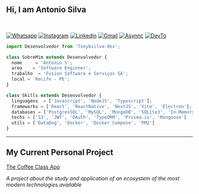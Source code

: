 
## Hi, I am Antonio Silva
<br />

[![Whatsapp](https://img.shields.io/badge/WhatsApp-25D366?style=for-the-badge&logo=whatsapp&logoColor=white)](https://api.whatsapp.com/send?phone=5583987308551)
[![Instagram](https://img.shields.io/badge/Instagram-E4405F?style=for-the-badge&logo=instagram&logoColor=white)](http://instagram.com/tonybsilva/)
[![Linkedin](https://img.shields.io/badge/LinkedIn-0077B5?style=for-the-badge&logo=linkedin&logoColor=white)](http://linkedin.com/in/tony-silva/)
[![Gmail](https://img.shields.io/badge/Gmail-D14836?style=for-the-badge&logo=gmail&logoColor=white)](mailto:tonybsilvadev@gmail.com?subject=Hello%20again)
[![Asynnc](https://img.shields.io/badge/ASYNNC-FF9000?style=for-the-badge&logo=About.me&logoColor=white)](https://github.com/Asynnc)
[![DevTo](https://img.shields.io/badge/dev.to-0A0A0A?style=for-the-badge&logo=devdotto&logoColor=white)](https://dev.to/tonybsilvadev)


```ts
import Desenvolvedor from 'Tonybsilva-dev';

class SobreMim extends Desenvolvedor {
  nome     = 'Antonio S';
  area    = 'Software Enginner';
  trabalho  = 'Fusion Software e Serviços SA';
  local = 'Recife - PE';
}

class Skills extends Desenvolvedor {
  linguagens  = ['Javascript', 'NodeJS', 'Typescript'];
  frameworks = ['React', 'ReactNative', 'NextJS', 'Vite', 'Electron'];
  databases = ['PostgresSQL', 'MySQL', 'MongoDB', 'SQLite3', 'In-Memory', 'Redis']
  techs = ['S3', 'JWT', 'OAuth', 'TypeORM', 'Prisma.io', 'Mongoose']
  utils = ['DataDog', 'Docker', 'Docker Compose', 'PM2']
}
```
</p>
<hr>

## My Current Personal Project

[The Coffee Class App](https://app.the-coffee-class.com.br/)

_A project about the study and application of an ecosystem of the most modern technologies available_
